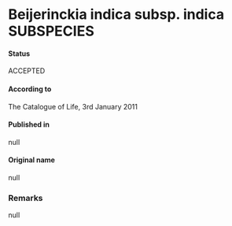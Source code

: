 Beijerinckia indica subsp. indica SUBSPECIES
=======

#### Status
ACCEPTED

#### According to
The Catalogue of Life, 3rd January 2011

#### Published in
null

#### Original name
null

### Remarks
null
